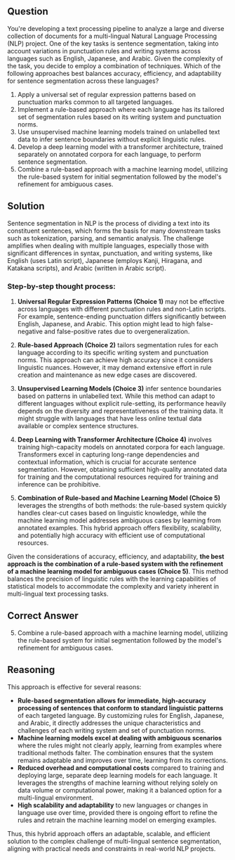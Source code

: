 ## Question
You're developing a text processing pipeline to analyze a large and diverse collection of documents for a multi-lingual Natural Language Processing (NLP) project. One of the key tasks is sentence segmentation, taking into account variations in punctuation rules and writing systems across languages such as English, Japanese, and Arabic. Given the complexity of the task, you decide to employ a combination of techniques. Which of the following approaches best balances accuracy, efficiency, and adaptability for sentence segmentation across these languages?

1. Apply a universal set of regular expression patterns based on punctuation marks common to all targeted languages.
2. Implement a rule-based approach where each language has its tailored set of segmentation rules based on its writing system and punctuation norms.
3. Use unsupervised machine learning models trained on unlabelled text data to infer sentence boundaries without explicit linguistic rules.
4. Develop a deep learning model with a transformer architecture, trained separately on annotated corpora for each language, to perform sentence segmentation.
5. Combine a rule-based approach with a machine learning model, utilizing the rule-based system for initial segmentation followed by the model's refinement for ambiguous cases.

## Solution
Sentence segmentation in NLP is the process of dividing a text into its constituent sentences, which forms the basis for many downstream tasks such as tokenization, parsing, and semantic analysis. The challenge amplifies when dealing with multiple languages, especially those with significant differences in syntax, punctuation, and writing systems, like English (uses Latin script), Japanese (employs Kanji, Hiragana, and Katakana scripts), and Arabic (written in Arabic script).

### Step-by-step thought process:
1. **Universal Regular Expression Patterns (Choice 1)** may not be effective across languages with different punctuation rules and non-Latin scripts. For example, sentence-ending punctuation differs significantly between English, Japanese, and Arabic. This option might lead to high false-negative and false-positive rates due to overgeneralization.

2. **Rule-based Approach (Choice 2)** tailors segmentation rules for each language according to its specific writing system and punctuation norms. This approach can achieve high accuracy since it considers linguistic nuances. However, it may demand extensive effort in rule creation and maintenance as new edge cases are discovered.

3. **Unsupervised Learning Models (Choice 3)** infer sentence boundaries based on patterns in unlabelled text. While this method can adapt to different languages without explicit rule-setting, its performance heavily depends on the diversity and representativeness of the training data. It might struggle with languages that have less online textual data available or complex sentence structures.

4. **Deep Learning with Transformer Architecture (Choice 4)** involves training high-capacity models on annotated corpora for each language. Transformers excel in capturing long-range dependencies and contextual information, which is crucial for accurate sentence segmentation. However, obtaining sufficient high-quality annotated data for training and the computational resources required for training and inference can be prohibitive.

5. **Combination of Rule-based and Machine Learning Model (Choice 5)** leverages the strengths of both methods: the rule-based system quickly handles clear-cut cases based on linguistic knowledge, while the machine learning model addresses ambiguous cases by learning from annotated examples. This hybrid approach offers flexibility, scalability, and potentially high accuracy with efficient use of computational resources.

Given the considerations of accuracy, efficiency, and adaptability, **the best approach is the combination of a rule-based system with the refinement of a machine learning model for ambiguous cases (Choice 5)**. This method balances the precision of linguistic rules with the learning capabilities of statistical models to accommodate the complexity and variety inherent in multi-lingual text processing tasks.

## Correct Answer
5. Combine a rule-based approach with a machine learning model, utilizing the rule-based system for initial segmentation followed by the model's refinement for ambiguous cases.

## Reasoning
This approach is effective for several reasons:
- **Rule-based segmentation allows for immediate, high-accuracy processing of sentences that conform to standard linguistic patterns** of each targeted language. By customizing rules for English, Japanese, and Arabic, it directly addresses the unique characteristics and challenges of each writing system and set of punctuation norms.
- **Machine learning models excel at dealing with ambiguous scenarios** where the rules might not clearly apply, learning from examples where traditional methods falter. The combination ensures that the system remains adaptable and improves over time, learning from its corrections.
- **Reduced overhead and computational costs** compared to training and deploying large, separate deep learning models for each language. It leverages the strengths of machine learning without relying solely on data volume or computational power, making it a balanced option for a multi-lingual environment.
- **High scalability and adaptability** to new languages or changes in language use over time, provided there is ongoing effort to refine the rules and retrain the machine learning model on emerging examples.

Thus, this hybrid approach offers an adaptable, scalable, and efficient solution to the complex challenge of multi-lingual sentence segmentation, aligning with practical needs and constraints in real-world NLP projects.
